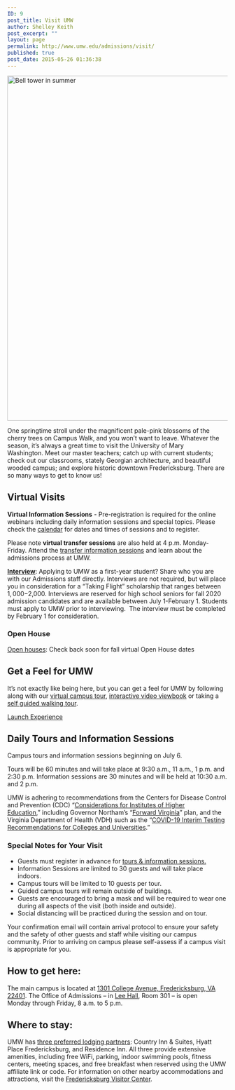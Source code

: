 ```yaml
---
ID: 9
post_title: Visit UMW
author: Shelley Keith
post_excerpt: ""
layout: page
permalink: http://www.umw.edu/admissions/visit/
published: true
post_date: 2015-05-26 01:36:38
---
```

<img class="aligncenter wp-image-48684 size-full" src="http://www.umw.edu/admissions/wp-content/uploads/sites/6/2019/07/Bell-Tower-June-2019.jpg" alt="Bell tower in summer" width="1180" height="787" />

One springtime stroll under the magnificent pale-pink blossoms of the cherry trees on Campus Walk, and you won’t want to leave. Whatever the season, it’s always a great time to visit the University of Mary Washington. Meet our master teachers; catch up with current students; check out our classrooms, stately Georgian architecture, and beautiful wooded campus; and explore historic downtown Fredericksburg. There are so many ways to get to know us!
<h2>Virtual Visits</h2>
<strong>Virtual Information Sessions</strong> - Pre-registration is required for the online webinars including daily information sessions and special topics. Please check the <a href="https://admissions.umw.edu/portal/webinars">calendar</a> for dates and times of sessions and to register.

Please note <strong>virtual transfer sessions</strong> are also held at 4 p.m. Monday-Friday. Attend the <a href="https://admissions.umw.edu/portal/webinars">transfer information sessions</a> and learn about the admissions process at UMW.

<strong><a href="https://admissions.umw.edu/portal/admission_interviews">Interview</a></strong>: Applying to UMW as a first-year student? Share who you are with our Admissions staff directly. Interviews are not required, but will place you in consideration for a “Taking Flight” scholarship that ranges between $1,000-$2,000. Interviews are reserved for high school seniors for fall 2020 admission candidates and are available between July 1-February 1. Students must apply to UMW prior to interviewing.  The interview must be completed by February 1 for consideration.
<h3>Open House</h3>
<a href="/admissions/visit/open-houses/">Open houses</a>: Check back soon for fall virtual Open House dates
<h2>Get a Feel for UMW</h2>
It’s not exactly like being here, but you can get a feel for UMW by following along with our <a href="https://www.umw.edu/#/vte/?data-platform=v&amp;data-inst=63572&amp;data-image-width=100%&amp;data-image-height=100%&amp;">virtual campus tour</a>, <a href="https://umw.university-tour.com/homepage.php">interactive video viewbook</a> or taking a <a href="https://issuu.com/umwpublications/docs/self_guided_walking_tour_-_march_2020">self guided walking tour</a>.

<a href="https://www.youvisit.com/#/vte/?data-platform=v&amp;data-link-type=immersive&amp;data-inst=63572&amp;data-image-width=100%&amp;data-image-height=100%&amp;">Launch Experience</a>
<h2>Daily Tours and Information Sessions</h2>
Campus tours and information sessions beginning on July 6.

Tours will be 60 minutes and will take place at 9:30 a.m., 11 a.m., 1 p.m. and 2:30 p.m.
Information sessions are 30 minutes and will be held at 10:30 a.m. and 2 p.m.

UMW is adhering to recommendations from the Centers for Disease Control and Prevention (CDC) “<a href="https://www.cdc.gov/coronavirus/2019-ncov/community/colleges-universities/considerations.html">Considerations for Institutes of Higher Education</a>,” including Governor Northam’s “<u><a href="https://www.governor.virginia.gov/media/governorvirginiagov/governor-of-virginia/pdf/Virginia-Forward-Phase-One-Business-Sector-Guidelines.pdf">Forward Virginia</a></u>” plan, and the Virginia Department of Health (VDH) such as the “<a href="https://www.vdh.virginia.gov/content/uploads/sites/182/2020/05/VDH-COVID-19-Testing-for-Colleges-and-Universities.pdf">COVID-19 Interim Testing Recommendations for Colleges and Universities</a>.”
<h3>Special Notes for Your Visit</h3>
<ul>
 	<li>Guests must register in advance for <a href="https://admissions.umw.edu/portal/event_landing">tours &amp; information sessions.</a></li>
 	<li>Information Sessions are limited to 30 guests and will take place indoors.</li>
 	<li>Campus tours will be limited to 10 guests per tour.</li>
 	<li>Guided campus tours will remain outside of buildings.</li>
 	<li>Guests are encouraged to bring a mask and will be required to wear one during all aspects of the visit (both inside and outside).</li>
 	<li>Social distancing will be practiced during the session and on tour.</li>
</ul>
Your confirmation email will contain arrival protocol to ensure your safety and the safety of other guests and staff while visiting our campus community. Prior to arriving on campus please self-assess if a campus visit is appropriate for you.
<h2>How to get here:</h2>
The main campus is located at <a href="https://www.google.com/maps/place/University+of+Mary+Washington/@38.3005178,-77.4749152,15z/data=!3m1!4b1!4m2!3m1!1s0x89b6c1f6e987a255:0x1ef2db66d097c3c1">1301 College Avenue, Fredericksburg, VA 22401</a>. The Office of Admissions – in <a href="https://www.google.com/maps/place/Lee+Hall,+University+of+Mary+Washington,+1301+College+Ave,+Fredericksburg,+VA+22401/@38.3026184,-77.4742811,17z/data=!3m1!4b1!4m2!3m1!1s0x89b6c1f7148e6255:0xe0ae54bddccaa014">Lee Hall</a>, Room 301 – is open Monday through Friday, 8 a.m. to 5 p.m.
<h2>Where to stay:</h2>
UMW has <a href="https://adminfinance.umw.edu/business-services/preferred-lodging/">three preferred lodging partners</a>: Country Inn &amp; Suites, Hyatt Place Fredericksburg, and Residence Inn. All three provide extensive amenities, including free WiFi, parking, indoor swimming pools, fitness centers, meeting spaces, and free breakfast when reserved using the UMW affiliate link or code. For information on other nearby accommodations and attractions, visit the <a href="http://www.visitfred.com/things-to-do/museums-historical/fredericksburg-visitor-center">Fredericksburg Visitor Center</a>.